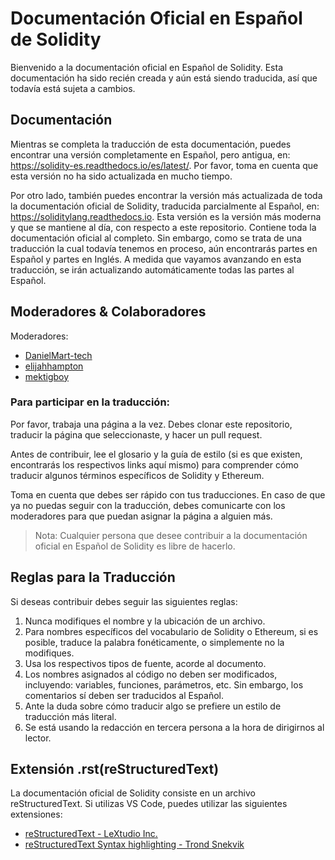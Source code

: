 # Documentación Oficial en Español de Solidity

Bienvenido a la documentación oficial en Español de Solidity. Esta documentación ha sido recién creada y aún está siendo traducida, así que todavía está sujeta a cambios.

## Documentación

Mientras se completa la traducción de esta documentación, puedes encontrar una versión completamente en Español, pero antigua, en: https://solidity-es.readthedocs.io/es/latest/. Por favor, toma en cuenta que esta versión no ha sido actualizada en mucho tiempo.

Por otro lado, también puedes encontrar la versión más actualizada de toda la documentación oficial de Solidity, traducida parcialmente al Español, en: https://soliditylang.readthedocs.io. Esta versión es la versión más moderna y que se mantiene al día, con respecto a este repositorio. Contiene toda la documentación oficial al completo. Sin embargo, como se trata de una traducción la cual todavía tenemos en proceso, aún encontrarás partes en Español y partes en Inglés. A medida que vayamos avanzando en esta traducción, se irán actualizando automáticamente todas las partes al Español.

## Moderadores & Colaboradores

Moderadores:

- [DanielMart-tech]([url](https://github.com/DanielMart-tech))
- [elijahhampton]([url](https://github.com/elijahhampton))
- [mektigboy]([url](https://github.com/mektigboy))

### Para participar en la traducción:

Por favor, trabaja una página a la vez.
Debes clonar este repositorio, traducir la página que seleccionaste, y hacer un pull request.

Antes de contribuir, lee el glosario y la guía de estilo (si es que existen, encontrarás los respectivos links aquí mismo) para comprender cómo traducir algunos términos específicos de Solidity y Ethereum.

Toma en cuenta que debes ser rápido con tus traducciones. En caso de que ya no puedas seguir con la traducción, debes comunicarte con los moderadores para que puedan asignar la página a alguien más.

> Nota: Cualquier persona que desee contribuir a la documentación oficial en Español de Solidity es libre de hacerlo.

## Reglas para la Traducción

Si deseas contribuir debes seguir las siguientes reglas:

1. Nunca modifiques el nombre y la ubicación de un archivo.
2. Para nombres específicos del vocabulario de Solidity o Ethereum, si es posible, traduce la palabra fonéticamente, o simplemente no la modifiques.
3. Usa los respectivos tipos de fuente, acorde al documento.
4. Los nombres asignados al código no deben ser modificados, incluyendo: variables, funciones, parámetros, etc. Sin embargo, los comentarios sí deben ser traducidos al Español.
5. Ante la duda sobre cómo traducir algo se prefiere un estilo de traducción más literal.
6. Se está usando la redacción en tercera persona a la hora de dirigirnos al lector.

## Extensión .rst(reStructuredText)

La documentación oficial de Solidity consiste en un archivo reStructuredText. Si utilizas VS Code, puedes utilizar las siguientes extensiones:

- [reStructuredText - LeXtudio Inc.](https://marketplace.visualstudio.com/items?itemName=lextudio.restructuredtext)
- [reStructuredText Syntax highlighting - Trond Snekvik](https://marketplace.visualstudio.com/items?itemName=trond-snekvik.simple-rst)
